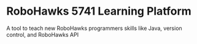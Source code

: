 # RoboHawks 5741 Learning Platform
A tool to teach new RoboHawks programmers skills like Java, version control, and RoboHawks API
